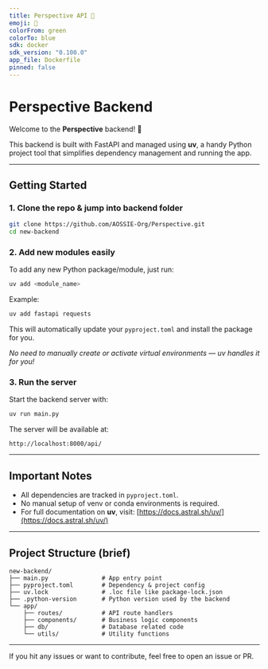 ```yaml
---
title: Perspective API 🧠
emoji: 🧠
colorFrom: green
colorTo: blue
sdk: docker
sdk_version: "0.100.0"
app_file: Dockerfile
pinned: false
---
```


# Perspective Backend

Welcome to the **Perspective** backend! 🚀

This backend is built with FastAPI and managed using **uv**, a handy Python project tool that simplifies dependency management and running the app.

---

## Getting Started

### 1. Clone the repo & jump into backend folder

```bash
git clone https://github.com/AOSSIE-Org/Perspective.git
cd new-backend
````

### 2. Add new modules easily

To add any new Python package/module, just run:

```bash
uv add <module_name>
```

Example:

```bash
uv add fastapi requests
```

This will automatically update your `pyproject.toml` and install the package for you.

*No need to manually create or activate virtual environments — uv handles it for you!*

### 3. Run the server

Start the backend server with:

```bash
uv run main.py
```

The server will be available at:

```
http://localhost:8000/api/
```

---

## Important Notes

* All dependencies are tracked in `pyproject.toml`.
* No manual setup of venv or conda environments is required.
* For full documentation on **uv**, visit:
  [https://docs.astral.sh/uv/](https://docs.astral.sh/uv/)

---

## Project Structure (brief)

```
new-backend/
├── main.py               # App entry point
├── pyproject.toml        # Dependency & project config
├── uv.lock               # .loc file like package-lock.json
├── .python-version       # Python version used by the backend
└── app/
    ├── routes/           # API route handlers
    ├── components/       # Business logic components
    ├── db/               # Database related code
    └── utils/            # Utility functions
```

---

If you hit any issues or want to contribute, feel free to open an issue or PR.

